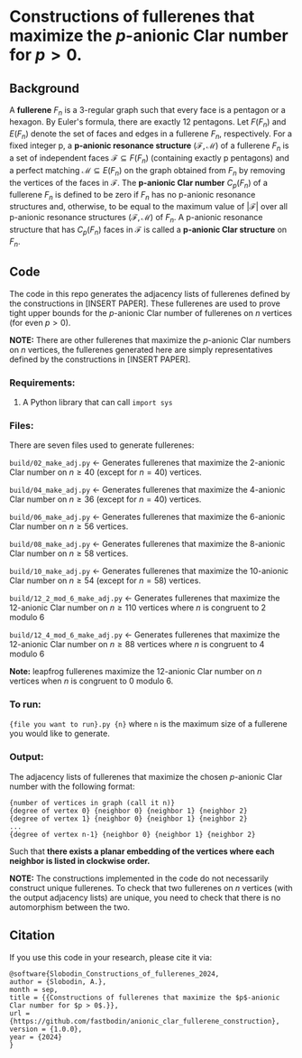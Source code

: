 # Constructions of fullerenes that maximize the $p$-anionic Clar number for $p > 0$.

## Background

A **fullerene** $F_n$ is a 3-regular graph such that every face is a pentagon
or a hexagon. By Euler's formula, there are exactly 12 pentagons. Let $F(F_n)$
and $E(F_n)$ denote the set of faces and edges in a fullerene $F_n$,
respectively. For a fixed integer p, a **p-anionic resonance structure**
$(\mathcal{F}, \mathcal{M})$ of a fullerene $F_n$ is a set of independent faces
$\mathcal{F} \subseteq F(F_n)$ (containing exactly p pentagons) and a perfect
matching $\mathcal{M} \subseteq E(F_n)$ on the graph obtained from $F_n$ by
removing the vertices of the faces in $\mathcal{F}$. The **p-anionic Clar
number** $C_p(F_n)$ of a fullerene $F_n$ is defined to be zero if $F_n$ has no
p-anionic resonance structures and, otherwise, to be equal to the maximum value
of $|\mathcal{F}|$ over all p-anionic resonance structures $(\mathcal{F},
\mathcal{M})$ of $F_n$. A p-anionic resonance structure that has $C_p(F_n)$
faces in $\mathcal{F}$ is called a **p-anionic Clar structure** on $F_n$.

## Code

The code in this repo generates the adjacency lists of fullerenes defined
by the constructions in [INSERT PAPER]. These fullerenes are used to prove
tight upper bounds for the $p$-anionic Clar number of fullerenes on $n$ vertices
(for even $p > 0$).

**NOTE:** There are other fullerenes that maximize the $p$-anionic Clar
numbers on $n$ vertices, the fullerenes generated here are simply
representatives defined by the constructions in [INSERT PAPER].

### Requirements:

1. A Python library that can call `import sys`

### Files:
There are seven files used to generate fullerenes:

`build/02_make_adj.py` <- Generates fullerenes that maximize the 2-anionic Clar number
on $n \ge 40$ (except for $n = 40$) vertices.

`build/04_make_adj.py` <- Generates fullerenes that maximize the 4-anionic Clar number
on $n \ge 36$ (except for $n = 40$) vertices.

`build/06_make_adj.py` <- Generates fullerenes that maximize the 6-anionic Clar number
on $n \ge 56$ vertices.

`build/08_make_adj.py` <- Generates fullerenes that maximize the 8-anionic Clar number
on $n \ge 58$ vertices.

`build/10_make_adj.py` <- Generates fullerenes that maximize the 10-anionic Clar number
on $n \ge 54$ (except for $n = 58$) vertices.

`build/12_2_mod_6_make_adj.py` <- Generates fullerenes that maximize the 12-anionic Clar
number on $n \ge 110$ vertices where $n$ is congruent to 2 modulo 6

`build/12_4_mod_6_make_adj.py` <- Generates fullerenes that maximize the 12-anionic Clar
number on $n \ge 88$ vertices where $n$ is congruent to 4 modulo 6

**Note:** leapfrog fullerenes maximize the 12-anionic Clar number on $n$
vertices when $n$ is congruent to $0$ modulo $6$.

### To run:
`{file you want to run}.py {n}` where `n` is the maximum size of a
fullerene you would like to generate.

### Output:
The adjacency lists of fullerenes that maximize the chosen $p$-anionic
Clar number with the following format:

```
{number of vertices in graph (call it n)}
{degree of vertex 0} {neighbor 0} {neighbor 1} {neighbor 2}
{degree of vertex 1} {neighbor 0} {neighbor 1} {neighbor 2}
...
{degree of vertex n-1} {neighbor 0} {neighbor 1} {neighbor 2}
```

Such that **there exists a planar embedding of the vertices where each neighbor
is listed in clockwise order.**

**NOTE:** The constructions implemented in the code do not necessarily
construct unique fullerenes. To check that two fullerenes on $n$ vertices
(with the output adjacency lists) are unique, you need to check that there
is no automorphism between the two.

## Citation

If you use this code in your research, please cite it via:

```
@software{Slobodin_Constructions_of_fullerenes_2024,
author = {Slobodin, A.},
month = sep,
title = {{Constructions of fullerenes that maximize the $p$-anionic Clar number for $p > 0$.}},
url = {https://github.com/fastbodin/anionic_clar_fullerene_construction},
version = {1.0.0},
year = {2024}
}
```
